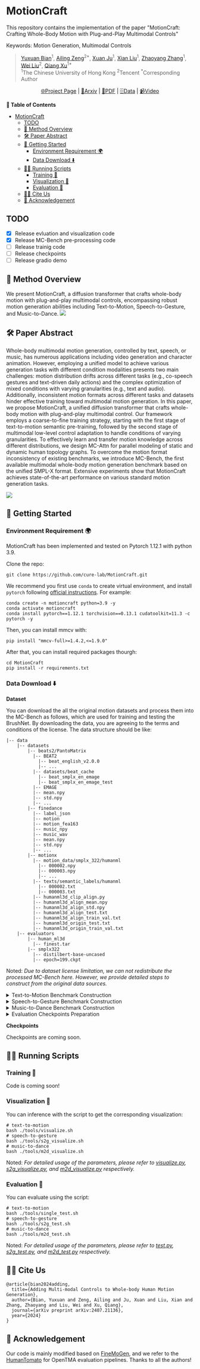 # MotionCraft

This repository contains the implementation of the paper "MotionCraft: Crafting Whole-Body Motion with Plug-and-Play Multimodal Controls"

Keywords: Motion Generation, Multimodal Controls

> [Yuxuan Bian](https://yxbian23.github.io/)<sup>1</sup>, [Ailing Zeng](https://ailingzeng.site/)<sup>2*</sup>, [Xuan Ju](https://github.com/juxuan27)<sup>1</sup>, [Xian Liu](https://alvinliu0.github.io/)<sup>1</sup>, [Zhaoyang Zhang](https://zzyfd.github.io/#/)<sup>1</sup>, [Wei Liu](https://scholar.google.com.hk/citations?hl=zh-CN&user=AjxoEpIAAAAJ)<sup>2</sup>, [Qiang Xu](https://cure-lab.github.io/)<sup>1*</sup><br>
> <sup>1</sup>The Chinese University of Hong Kong <sup>2</sup>Tencent <sup>*</sup>Corresponding Author


<p align="center">
  <a href="https://cure-lab.github.io/MotionCraft/">🌐Project Page</a> |
  <a href="https://arxiv.org/abs/2407.21136">📜Arxiv</a> |
  <a href="https://arxiv.org/pdf/2407.21136">📃PDF</a> |
  <a href="https://github.com/cure-lab/MotionCraft">🗄️Data</a> |
  <a href="https://cure-lab.github.io/MotionCraft/">📹Video</a>
</p>



**📖 Table of Contents**


- [MotionCraft](#motioncraft)
  - [TODO](#todo)
  - [🧭 Method Overview](#-method-overview)
  - [🛠️ Paper Abstract](#️-paper-abstract)
  - [🚀 Getting Started](#-getting-started)
    - [Environment Requirement 🌍](#environment-requirement-)
    - [Data Download ⬇️](#data-download-️)
  - [🏃🏼 Running Scripts](#-running-scripts)
    - [Training 🤯](#training-)
    - [Visualization 📜](#visualization-)
    - [Evaluation 📏](#evaluation-)
  - [🤝🏼 Cite Us](#-cite-us)
  - [💖 Acknowledgement](#-acknowledgement)


## TODO

- [x] Release evluation and visualization code
- [x] Release MC-Bench pre-processing code
- [ ] Release trainig code
- [ ] Release checkpoints
- [ ] Release gradio demo

## 🧭 Method Overview
We present MotionCraft, a diffusion transformer that crafts whole-body motion with plug-and-play multimodal controls, encompassing robust motion generation abilities including Text-to-Motion, Speech-to-Gesture, and Music-to-Dance.
![](./assets/imgs/1-teaser.png)

## 🛠️ Paper Abstract

Whole-body multimodal motion generation, controlled by text, speech, or music, has numerous applications including video generation and character animation. However, employing a unified model to achieve various generation tasks with different condition modalities presents two main challenges: motion distribution drifts across different tasks (e.g., co-speech gestures and text-driven daily actions) and the complex optimization of mixed conditions with varying granularities (e.g., text and audio). Additionally, inconsistent motion formats across different tasks and datasets hinder effective training toward multimodal motion generation. In this paper, we propose MotionCraft, a unified diffusion transformer that crafts whole-body motion with plug-and-play multimodal control. Our framework employs a coarse-to-fine training strategy, starting with the first stage of text-to-motion semantic pre-training, followed by the second stage of multimodal low-level control adaptation to handle conditions of varying granularities. To effectively learn and transfer motion knowledge across different distributions, we design MC-Attn for parallel modeling of static and dynamic human topology graphs. To overcome the motion format inconsistency of existing benchmarks, we introduce MC-Bench, the first available multimodal whole-body motion generation benchmark based on the unified SMPL-X format. Extensive experiments show that MotionCraft achieves state-of-the-art performance on various standard motion generation tasks.

![](./assets/imgs/3-method.png)



## 🚀 Getting Started

### Environment Requirement 🌍

MotionCraft has been implemented and tested on Pytorch 1.12.1 with python 3.9.

Clone the repo:

```
git clone https://github.com/cure-lab/MotionCraft.git
```

We recommend you first use `conda` to create virtual environment, and install `pytorch` following [official instructions](https://pytorch.org/). For example:


```
conda create -n motioncraft python=3.9 -y
conda activate motioncraft
conda install pytorch==1.12.1 torchvision==0.13.1 cudatoolkit=11.3 -c pytorch -y
```

Then, you can install mmcv with:

```
pip install "mmcv-full>=1.4.2,<=1.9.0"
```

After that, you can install required packages thourgh:

```
cd MotionCraft
pip install -r requirements.txt
```



### Data Download ⬇️


**Dataset**

You can download the all the original motion datasets and process them into the MC-Bench as follows, which are used for training and testing the BrushNet. By downloading the data, you are agreeing to the terms and conditions of the license. The data structure should be like:

```
|-- data
    |-- datasets
        |-- beats2/PantoMatrix
          |-- BEAT2
            |-- beat_english_v2.0.0
            |-- ...
          |-- datasets/beat_cache
            |-- beat_smplx_en_emage
            |-- beat_smplx_en_emage_test
          |-- EMAGE
          |-- mean.npy
          |-- std.npy
          |-- ...
        |-- finedance
          |-- label_json
          |-- motion
          |-- motion_fea163
          |-- music_npy
          |-- music_wav
          |-- mean.npy
          |-- std.npy
          |-- ...
        |-- motionx
          |-- motion_data/smplx_322/humanml
            |-- 000002.npy
            |-- 000003.npy
            |-- ...
          |-- texts/semantic_labels/humanml
            |-- 000002.txt
            |-- 000003.txt
          |-- humanml3d_clip_align.py
          |-- humanml3d_align_mean.npy
          |-- humanml3d_align_std.npy
          |-- humanml3d_align_test.txt
          |-- humanml3d_align_train_val.txt
          |-- humanml3d_origin_test.txt
          |-- humanml3d_origin_train_val.txt
    |-- evaluators
        |-- human_ml3d
          |-- finest.tar
        |-- smplx322
          |-- distilbert-base-uncased
          |-- epoch=199.ckpt
```
Noted: *Due to dataset license limitation, we can not redistribute the processed MC-Bench here. However, we provide detailed steps to construct from the original data sources.*

<details> <summary> Text-to-Motion Benchmark Construction </summary>

* Following the processing workflow of Mocap Datasets in [MotionX](https://github.com/IDEA-Research/Motion-X/tree/main/mocap-dataset-process), obtain a processed subset of SMPL-X HumanML3D from the raw AMASS dataset.
* Follow [the official preparation](https://github.com/EricGuo5513/text-to-motion/blob/f8eecd27341b04464e363f0acd993cabef52b1ce/data/dataset.py#L69) to align each motion data with different text annotations and different time intervals by running the following code:
  ```
  cd ./data/datasets/motionx
  mkdir motionx/motion_data/smplx_322/humanml3d_align_test
  mkdir motionx/motion_data/smplx_322/humanml3d_align_train_val
  mkdir motionx/texts/semantic_labels/humanml3d_align_test
  mkdir motionx/texts/semantic_labels/humanml3d_align_train_val

  python humanml3d_clip_align.py

  rm -rf motionx/motion_data/smplx_322/humanml
  rm -rf motionx/texts/semantic_labels/humanml

  mv motionx/motion_data/smplx_322/humanml3d_align_test/* motionx/motion_data/smplx_322/humanml3d_align_train_val/
  mv motionx/texts/semantic_labels/humanml3d_align_test/* motionx/texts/semantic_labels/humanml3d_align_train_val/
  rm -rf motionx/motion_data/smplx_322/humanml3d_align_test
  rm -rf motionx/texts/semantic_labels/humanml3d_align_test

  mv motionx/motion_data/smplx_322/humanml3d_align_train_val motionx/motion_data/smplx_322/humanml
  mv motionx/texts/semantic_labels/humanml3d_align_train_val motionx/texts/semantic_labels/humanml

  ```

  Noted: *As described in our paper, our base model has two variants: MotionCraft-Basic and MotionCraft-Mix. MotionCraft-Basic refers to the model where the first stage is trained only on the HumanML3D subset of MC-Bench, while MotionCraft-Mix refers to the model where the first stage is trained on all subsets of MC-Bench (HumanML3D, BEAT2, FineDance). The text processing components for the latter two are included in the Speech-to-Motion Benchmark Construction and Music-to-Dance Benchmark Construction.*

</details>


<details> <summary> Speech-to-Gesture Benchmark Construction </summary>

* Clone the original BEAT2 dataset:
  ```
  cd ./data/datasets/beats2
  git clone https://github.com/PantoMatrix/PantoMatrix.git
  cd PantoMatrix
  git lfs install
  git clone https://huggingface.co/datasets/H-Liu1997/BEAT2
  ```
* Prepare relevant statistical metrics:
  ```
  mv ./data/datasets/beats2/mean.npy ./data/datasets/beats2/PantoMatrix/
  mv ./data/datasets/beats2/std.npy ./data/datasets/beats2/PantoMatrix/
  ```
</details>

<details> <summary> Music-to-Dance Benchmark Construction </summary>

* Download and organize the data as [FineDance](https://github.com/li-ronghui/FineDance?tab=readme-ov-file):
  * label_json: contains the song name, coarse style and fine-grained genre.
  * motion: contains the SMPLH format motion data.
  * music_wav: contains the music data in 'wav' format.
  * music_npy: contains the music feature extracted by librosa follow AIST++
* Transform the original SMPL-H FineDance data into data in the SMPL-X format:
  ```
  cd ./data/datasets/finedance
  python pre_motion.py
  ```
</details>

<details> <summary> Evaluation Checkpoints Preparation </summary>

* Download the `distilbert/distilbert-base-uncased`:
  ```
  cd ./data/evaluators/smplx322
  git lfs install
  git clone https://huggingface.co/distilbert/distilbert-base-uncased
  ```
* Download our pre-trained [text-encoder and motion encoder](https://drive.google.com/drive/folders/1cy3tRnMpb1k-A3bX2rY4JlY8cMENPLZ2?usp=drive_link) and put them under [here](./data/evaluators/smplx322) for evaluation.
</details>

**Checkpoints**

Checkpoints are coming soon.

## 🏃🏼 Running Scripts


### Training 🤯

Code is coming soon!



### Visualization 📜

You can inference with the script to get the corresponding visualization:

```
# text-to-motion
bash ./tools/visualize.sh
# speech-to-gesture
bash ./tools/s2g_visualize.sh
# music-to-dance
bash ./tools/m2d_visualize.sh
```

Noted: *For detailed usage of the parameters, please refer to [visualize.py](tools/visualize.py), [s2g_visualize.py](tools/s2g_visualize.py), and [m2d_visualize.py](tools/m2d_visualize.py) respectively.*

### Evaluation 📏

You can evaluate using the script:

```
# text-to-motion
bash ./tools/single_test.sh
# speech-to-gesture
bash ./tools/s2g_test.sh
# music-to-dance
bash ./tools/m2d_test.sh
```

Noted: *For detailed usage of the parameters, please refer to [test.py](tools/test.py), [s2g_test.py](tools/s2g_test.py), and [m2d_test.py](tools/m2d_test.py) respectively.*



## 🤝🏼 Cite Us

```
@article{bian2024adding,
  title={Adding Multi-modal Controls to Whole-body Human Motion Generation},
  author={Bian, Yuxuan and Zeng, Ailing and Ju, Xuan and Liu, Xian and Zhang, Zhaoyang and Liu, Wei and Xu, Qiang},
  journal={arXiv preprint arXiv:2407.21136},
  year={2024}
}
```


## 💖 Acknowledgement
<span id="acknowledgement"></span>

Our code is mainly modified based on [FineMoGen](https://github.com/mingyuan-zhang/FineMoGen), and we refer to the [HumanTomato](https://github.com/IDEA-Research/HumanTOMATO) for OpenTMA evaluation pipelines. Thanks to all the authors!
